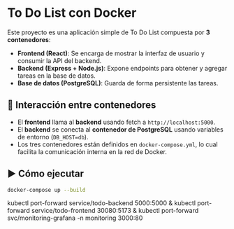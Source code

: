 # To Do List con Docker

Este proyecto es una aplicación simple de To Do List compuesta por **3 contenedores**:

- **Frontend (React)**: Se encarga de mostrar la interfaz de usuario y consumir la API del backend.
- **Backend (Express + Node.js)**: Expone endpoints para obtener y agregar tareas en la base de datos.
- **Base de datos (PostgreSQL)**: Guarda de forma persistente las tareas.

## 🔗 Interacción entre contenedores

- El **frontend** llama al **backend** usando fetch a `http://localhost:5000`.
- El **backend** se conecta al **contenedor de PostgreSQL** usando variables de entorno (`DB_HOST=db`).
- Los tres contenedores están definidos en `docker-compose.yml`, lo cual facilita la comunicación interna en la red de Docker.

## ▶️ Cómo ejecutar

```bash
docker-compose up --build
```

kubectl port-forward service/todo-backend 5000:5000 &
kubectl port-forward service/todo-frontend 30080:5173 &
kubectl port-forward svc/monitoring-grafana -n monitoring 3000:80
